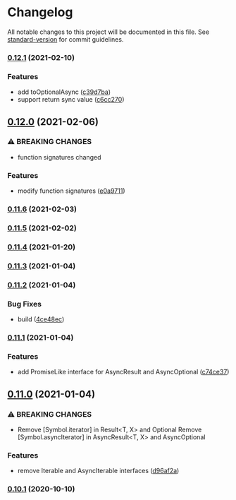 # Changelog

All notable changes to this project will be documented in this file. See [standard-version](https://github.com/conventional-changelog/standard-version) for commit guidelines.

### [0.12.1](https://github.com/BlackGlory/return-style/compare/v0.12.0...v0.12.1) (2021-02-10)


### Features

* add toOptionalAsync ([c39d7ba](https://github.com/BlackGlory/return-style/commit/c39d7ba070d22463addf23de4115e4ef5f2a62a9))
* support return sync value ([c6cc270](https://github.com/BlackGlory/return-style/commit/c6cc27074d4c4e0fb980bdc58049b557156cf14b))

## [0.12.0](https://github.com/BlackGlory/return-style/compare/v0.11.6...v0.12.0) (2021-02-06)


### ⚠ BREAKING CHANGES

* function signatures changed

### Features

* modify function signatures ([e0a9711](https://github.com/BlackGlory/return-style/commit/e0a9711475d15a5c12661d1f0fff6fa8de4e1c68))

### [0.11.6](https://github.com/BlackGlory/return-style/compare/v0.11.5...v0.11.6) (2021-02-03)

### [0.11.5](https://github.com/BlackGlory/return-style/compare/v0.11.4...v0.11.5) (2021-02-02)

### [0.11.4](https://github.com/BlackGlory/return-style/compare/v0.11.3...v0.11.4) (2021-01-20)

### [0.11.3](https://github.com/BlackGlory/return-style/compare/v0.11.2...v0.11.3) (2021-01-04)

### [0.11.2](https://github.com/BlackGlory/return-style/compare/v0.11.1...v0.11.2) (2021-01-04)


### Bug Fixes

* build ([4ce48ec](https://github.com/BlackGlory/return-style/commit/4ce48ecaaadef37e55f6338ec00e8bca7fe8ffca))

### [0.11.1](https://github.com/BlackGlory/return-style/compare/v0.11.0...v0.11.1) (2021-01-04)


### Features

* add PromiseLike interface for AsyncResult and AsyncOptional ([c74ce37](https://github.com/BlackGlory/return-style/commit/c74ce377aec5e738a1b9bdc98f43c1337868b85c))

## [0.11.0](https://github.com/BlackGlory/return-style/compare/v0.10.1...v0.11.0) (2021-01-04)


### ⚠ BREAKING CHANGES

* Remove [Symbol.iterator] in Result<T, X> and Optional<T>
Remove [Symbol.asyncIterator] in AsyncResult<T, X> and AsyncOptional<T>

### Features

* remove Iterable and AsyncIterable interfaces ([d96af2a](https://github.com/BlackGlory/return-style/commit/d96af2a2b7abdbaa21a3aac2a5dd5916ae4bba4e))

### [0.10.1](https://github.com/BlackGlory/return-style/compare/v0.10.0...v0.10.1) (2020-10-10)
